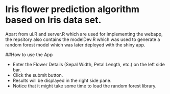 # Iris flower prediction algorithm based on Iris data set.

Apart from ui.R and server.R which are used for implementing the webapp, the repsitory also contains the modelDev.R which was used to generate a random forest model which was later deployed with the shiny app.

##How to use the App

* Enter the Flower Details (Sepal Width, Petal Length, etc.) on the left side bar.
* Click the submit button.
* Results will be displayed in the right side pane.
* Notice that it might take some time to load the random forest library.
